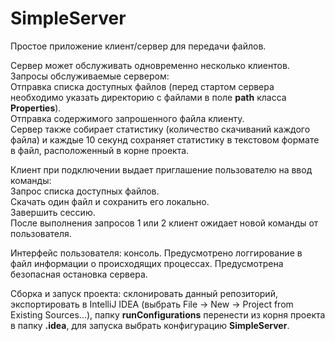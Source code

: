 # SimpleServer

Простое приложение клиент/сервер для передачи файлов.
 
Сервер может обслуживать одновременно несколько клиентов.
Запросы обслуживаемые сервером:   
Отправка списка доступных файлов (перед стартом сервера необходимо указать директорию с файлами в поле __path__ класса __Properties__).  
Отправка содержимого запрошенного файла клиенту.  
Сервер также собирает статистику (количество скачиваний каждого файла) и каждые 10 секунд сохраняет статистику в текстовом формате в файл, расположенный в корне проекта.

Клиент при подключении выдает приглашение пользователю на ввод команды:  
Запрос списка доступных файлов.  
Скачать один файл и сохранить его локально.  
Завершить сессию.  
После выполнения запросов 1 или 2 клиент ожидает новой команды от пользователя.
 
Интерфейс пользователя: консоль. Предусмотрено логгирование в файл информации о происходящих процессах. Предусмотрена безопасная остановка сервера.

Сборка и запуск проекта: склонировать данный репозиторий, экспортировать в IntelliJ IDEA (выбрать File -> New -> Project from Existing Sources...), папку __runConfigurations__ перенести из корня проекта в папку __.idea__, для запуска выбрать конфигурацию __SimpleServer__.

